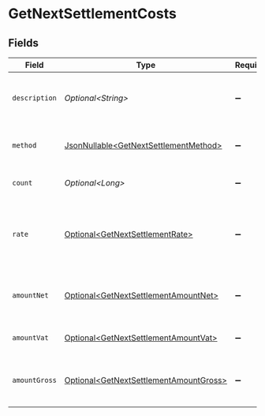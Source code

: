 # GetNextSettlementCosts


## Fields

| Field                                                                                              | Type                                                                                               | Required                                                                                           | Description                                                                                        | Example                                                                                            |
| -------------------------------------------------------------------------------------------------- | -------------------------------------------------------------------------------------------------- | -------------------------------------------------------------------------------------------------- | -------------------------------------------------------------------------------------------------- | -------------------------------------------------------------------------------------------------- |
| `description`                                                                                      | *Optional\<String>*                                                                                | :heavy_minus_sign:                                                                                 | A description of the cost subtotal                                                                 | Credit card - Visa debit consumer domestic                                                         |
| `method`                                                                                           | [JsonNullable\<GetNextSettlementMethod>](../../models/operations/GetNextSettlementMethod.md)       | :heavy_minus_sign:                                                                                 | The payment method, if applicable                                                                  | creditcard                                                                                         |
| `count`                                                                                            | *Optional\<Long>*                                                                                  | :heavy_minus_sign:                                                                                 | The number of fees                                                                                 | 10                                                                                                 |
| `rate`                                                                                             | [Optional\<GetNextSettlementRate>](../../models/operations/GetNextSettlementRate.md)               | :heavy_minus_sign:                                                                                 | The service rates, further divided into `fixed` and `percentage` costs.                            |                                                                                                    |
| `amountNet`                                                                                        | [Optional\<GetNextSettlementAmountNet>](../../models/operations/GetNextSettlementAmountNet.md)     | :heavy_minus_sign:                                                                                 | The net total cost, i.e. excluding VAT                                                             |                                                                                                    |
| `amountVat`                                                                                        | [Optional\<GetNextSettlementAmountVat>](../../models/operations/GetNextSettlementAmountVat.md)     | :heavy_minus_sign:                                                                                 | The applicable VAT                                                                                 |                                                                                                    |
| `amountGross`                                                                                      | [Optional\<GetNextSettlementAmountGross>](../../models/operations/GetNextSettlementAmountGross.md) | :heavy_minus_sign:                                                                                 | The gross total cost, i.e. including VAT                                                           |                                                                                                    |